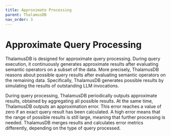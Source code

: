 ```yaml
---
title: Approximate Processing
parent: ThalamusDB
nav_order: 3
---
```

# Approximate Query Processing

ThalamusDB is designed for approximate query processing. During query execution, it continuously generates approximate results after evaluating semantic operators on a subset of the data. More precisely, ThalamusDB reasons about possible query results after evaluating semantic operators on the remaining data. Specifically, ThalamusDB generates possible results by simulating the results of outstanding LLM invocations.

During query processing, ThalamusDB periodically outputs approximate results, obtained by aggregating all possible results. At the same time, ThalamusDB outputs an approximation error. This error reaches a value of zero if an exact query result has been calculated. A high error means that the range of possible results is still large, meaning that further processing is needed. ThalamusDB merges results and calculates error metrics differently, depending on the type of query processed.
